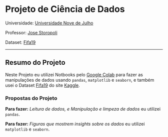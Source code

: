 # Projeto de Ciência de Dados
Universidade: [Universidade Nove de Julho](https://www.uninove.br/)

Professor: [Jose Storopoli](https://github.com/storopoli)

Dataset: [Fifa19](https://www.kaggle.com/karangadiya/fifa19)

***

## Resumo do Projeto
Neste Projeto eu utilizei Notbooks pelo [Google Colab](https://colab.research.google.com/) para fazer as  manipulações de dados usando 
`pandas`,  `matplotlib` e `seaborn`, e também usei o  Dataset [Fifa19](https://www.kaggle.com/karangadiya/fifa19) do site [Kaggle](https://www.kaggle.com). 

### Propostas do Projeto
**Para fazer:** *Leitura de dados, e  Manipulação e limpeza de dados* eu utilizei `pandas`.

**Para fazer:** *Figuras que mostrem insights sobre os dados* eu utilizei `matplotlib` e `seaborn`.
